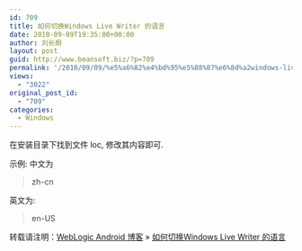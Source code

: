 ```yaml
---
id: 709
title: 如何切换Windows Live Writer 的语言
date: 2010-09-09T19:35:00+00:00
author: 刘长炯
layout: post
guid: http://www.beansoft.biz/?p=709
permalink: '/2010/09/09/%e5%a6%82%e4%bd%95%e5%88%87%e6%8d%a2windows-live-writer-%e7%9a%84%e8%af%ad%e8%a8%80/'
views:
  - "3022"
original_post_id:
  - "709"
categories:
  - Windows
---
```

在安装目录下找到文件 loc, 修改其内容即可.

示例: 中文为

> <font color="#444444">zh-cn</font>

英文为:

> <font color="#444444">en-US</font>

转载请注明：[WebLogic Android 博客](http://www.beansoft.biz) &raquo; [如何切换Windows Live Writer 的语言](http://www.beansoft.biz/2010/09/09/%e5%a6%82%e4%bd%95%e5%88%87%e6%8d%a2windows-live-writer-%e7%9a%84%e8%af%ad%e8%a8%80/)